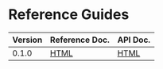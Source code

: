 # Reference Guides

| Version       | Reference Doc. | API Doc. |
| ------------- |---------------| ------|
| 0.1.0 <Badge text="SNAPSHOT" type="warn" vertical="middle"/> | [HTML](https://chhorz.github.io/oas-generator/docs/0.1.0-SNAPSHOT/oas-generator.html) | [HTML](https://chhorz.github.io/oas-generator/docs/0.1.0-SNAPSHOT/apidocs/) |
